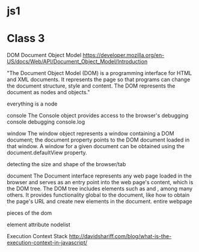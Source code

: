 # js1

# Class 3

DOM
Document Object Model
https://developer.mozilla.org/en-US/docs/Web/API/Document_Object_Model/Introduction

"The Document Object Model (DOM) is a programming interface for HTML and XML documents. It represents the page so that programs can change the document structure, style and content. The DOM represents the document as nodes and objects."

everything is a node

console
The Console object provides access to the browser's debugging console
debugging console.log

window
The window object represents a window containing a DOM document; the document property points to the DOM document loaded in that window. A window for a given document can be obtained using the document.defaultView property.

detecting the size and shape of the browser/tab

document
The Document interface represents any web page loaded in the browser and serves as an entry point into the web page's content, which is the DOM tree. The DOM tree includes elements such as <body> and <table>, among many others. It provides functionality global to the document, like how to obtain the page's URL and create new elements in the document.
  entire webpage

pieces of the dom

element
attribute
nodelist

Execution Context Stack
http://davidshariff.com/blog/what-is-the-execution-context-in-javascript/
